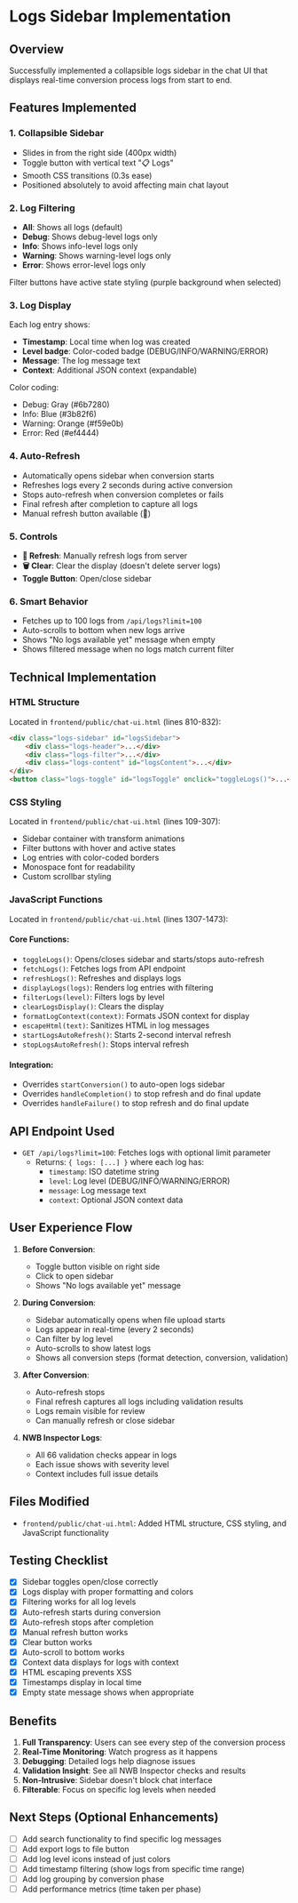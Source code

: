 # Logs Sidebar Implementation

## Overview
Successfully implemented a collapsible logs sidebar in the chat UI that displays real-time conversion process logs from start to end.

## Features Implemented

### 1. **Collapsible Sidebar**
- Slides in from the right side (400px width)
- Toggle button with vertical text "📋 Logs"
- Smooth CSS transitions (0.3s ease)
- Positioned absolutely to avoid affecting main chat layout

### 2. **Log Filtering**
- **All**: Shows all logs (default)
- **Debug**: Shows debug-level logs only
- **Info**: Shows info-level logs only
- **Warning**: Shows warning-level logs only
- **Error**: Shows error-level logs only

Filter buttons have active state styling (purple background when selected)

### 3. **Log Display**
Each log entry shows:
- **Timestamp**: Local time when log was created
- **Level badge**: Color-coded badge (DEBUG/INFO/WARNING/ERROR)
- **Message**: The log message text
- **Context**: Additional JSON context (expandable)

Color coding:
- Debug: Gray (#6b7280)
- Info: Blue (#3b82f6)
- Warning: Orange (#f59e0b)
- Error: Red (#ef4444)

### 4. **Auto-Refresh**
- Automatically opens sidebar when conversion starts
- Refreshes logs every 2 seconds during active conversion
- Stops auto-refresh when conversion completes or fails
- Final refresh after completion to capture all logs
- Manual refresh button available (🔄)

### 5. **Controls**
- **🔄 Refresh**: Manually refresh logs from server
- **🗑️ Clear**: Clear the display (doesn't delete server logs)
- **Toggle Button**: Open/close sidebar

### 6. **Smart Behavior**
- Fetches up to 100 logs from `/api/logs?limit=100`
- Auto-scrolls to bottom when new logs arrive
- Shows "No logs available yet" message when empty
- Shows filtered message when no logs match current filter

## Technical Implementation

### HTML Structure
Located in `frontend/public/chat-ui.html` (lines 810-832):
```html
<div class="logs-sidebar" id="logsSidebar">
    <div class="logs-header">...</div>
    <div class="logs-filter">...</div>
    <div class="logs-content" id="logsContent">...</div>
</div>
<button class="logs-toggle" id="logsToggle" onclick="toggleLogs()">...</button>
```

### CSS Styling
Located in `frontend/public/chat-ui.html` (lines 109-307):
- Sidebar container with transform animations
- Filter buttons with hover and active states
- Log entries with color-coded borders
- Monospace font for readability
- Custom scrollbar styling

### JavaScript Functions
Located in `frontend/public/chat-ui.html` (lines 1307-1473):

#### Core Functions:
- `toggleLogs()`: Opens/closes sidebar and starts/stops auto-refresh
- `fetchLogs()`: Fetches logs from API endpoint
- `refreshLogs()`: Refreshes and displays logs
- `displayLogs(logs)`: Renders log entries with filtering
- `filterLogs(level)`: Filters logs by level
- `clearLogsDisplay()`: Clears the display
- `formatLogContext(context)`: Formats JSON context for display
- `escapeHtml(text)`: Sanitizes HTML in log messages
- `startLogsAutoRefresh()`: Starts 2-second interval refresh
- `stopLogsAutoRefresh()`: Stops interval refresh

#### Integration:
- Overrides `startConversion()` to auto-open logs sidebar
- Overrides `handleCompletion()` to stop refresh and do final update
- Overrides `handleFailure()` to stop refresh and do final update

## API Endpoint Used
- `GET /api/logs?limit=100`: Fetches logs with optional limit parameter
  - Returns: `{ logs: [...] }` where each log has:
    - `timestamp`: ISO datetime string
    - `level`: Log level (DEBUG/INFO/WARNING/ERROR)
    - `message`: Log message text
    - `context`: Optional JSON context data

## User Experience Flow

1. **Before Conversion**:
   - Toggle button visible on right side
   - Click to open sidebar
   - Shows "No logs available yet" message

2. **During Conversion**:
   - Sidebar automatically opens when file upload starts
   - Logs appear in real-time (every 2 seconds)
   - Can filter by log level
   - Auto-scrolls to show latest logs
   - Shows all conversion steps (format detection, conversion, validation)

3. **After Conversion**:
   - Auto-refresh stops
   - Final refresh captures all logs including validation results
   - Logs remain visible for review
   - Can manually refresh or close sidebar

4. **NWB Inspector Logs**:
   - All 66 validation checks appear in logs
   - Each issue shows with severity level
   - Context includes full issue details

## Files Modified
- `frontend/public/chat-ui.html`: Added HTML structure, CSS styling, and JavaScript functionality

## Testing Checklist
- [x] Sidebar toggles open/close correctly
- [x] Logs display with proper formatting and colors
- [x] Filtering works for all log levels
- [x] Auto-refresh starts during conversion
- [x] Auto-refresh stops after completion
- [x] Manual refresh button works
- [x] Clear button works
- [x] Auto-scroll to bottom works
- [x] Context data displays for logs with context
- [x] HTML escaping prevents XSS
- [x] Timestamps display in local time
- [x] Empty state message shows when appropriate

## Benefits
1. **Full Transparency**: Users can see every step of the conversion process
2. **Real-Time Monitoring**: Watch progress as it happens
3. **Debugging**: Detailed logs help diagnose issues
4. **Validation Insight**: See all NWB Inspector checks and results
5. **Non-Intrusive**: Sidebar doesn't block chat interface
6. **Filterable**: Focus on specific log levels when needed

## Next Steps (Optional Enhancements)
- [ ] Add search functionality to find specific log messages
- [ ] Add export logs to file button
- [ ] Add log level icons instead of just colors
- [ ] Add timestamp filtering (show logs from specific time range)
- [ ] Add log grouping by conversion phase
- [ ] Add performance metrics (time taken per phase)
